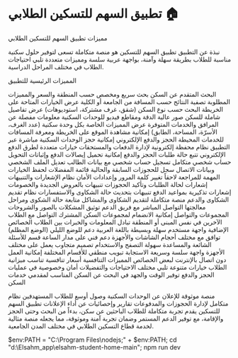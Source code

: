 # تطبيق السهم للتسكين الطلابي 🏠

مميزات تطبيق السهم للتسكين الطلابي

نبذة عن التطبيق
تطبيق السهم للتسكين هو منصة متكاملة تسعى لتوفير حلول سكنية مناسبة للطلاب بطريقة سهلة وآمنة، بواجهة عربية سلسة ومميزات متعددة تلبي احتياجات الطلاب في مختلف المراحل الدراسية.

المميزات الرئيسية للتطبيق

البحث المتقدم عن السكن
بحث سريع ومخصص حسب المنطقة والسعر والمميزات المطلوبة
تصفية النتائج حسب المسافة من الجامعة أو الكلية
عرض الخيارات المتاحة على الخريطة
البحث حسب نوع السكن (شقق، غرف مشتركة، استوديوهات)
عرض تفاصيل شاملة للسكن
صور عالية الدقة ومقاطع فيديو للوحدات السكنية
معلومات مفصلة عن المرافق والخدمات المتوفرة
عرض المميزات الخاصة بكل وحدة سكنية (عدد الغرف، الأسرّة، المساحة، الطابق)
إمكانية مشاهدة الموقع على الخريطة ومعرفة المسافات للخدمات المحيطة
الحجز والدفع الإلكتروني
إمكانية حجز الوحدات السكنية مباشرة عبر التطبيق
نظام محفظة إلكترونية لإدارة الدفعات والمستحقات
خيارات متعددة لطرق الدفع الإلكتروني
تتبع حالة طلبات الحجز والدفع
إمكانية تحميل إيصالات الدفع وإثباتات التحويل
حساب شخصي متكامل
تسجيل حساب شخصي مع بيانات الطالب
تعديل الملف الشخصي وبيانات الاتصال
سجل للحجوزات السابقة والحالية
قائمة المفضلات لحفظ الخيارات المهمة للمراجعة لاحقاً
تغيير كلمة المرور وإعدادات الأمان
نظام الإشعارات والتنبيهات
إشعارات لحالة الطلبات وتأكيد الحجوزات
تنبيهات بالعروض الجديدة والخصومات
إشعارات تذكيرية بمواعيد الدفع
تنبيهات بتحديث حالة الشكاوى والاستفسارات
نظام تقديم الشكاوى والدعم
منصة متكاملة لتقديم الشكاوى والمشاكل
متابعة حالة الشكوى ومراحل معالجتها
التواصل المباشر مع فريق الدعم
توثيق المشكلات بالصور والشروحات
المجموعات والتواصل
إمكانية الانضمام لمجموعات السكن المشترك
التواصل مع الطلاب الآخرين في نفس المبنى أو المنطقة
تبادل المعلومات والخبرات بين الطلاب
الخصائص الإضافية
واجهة مستخدم سهلة وبسيطة باللغة العربية
دعم للوضع الليلي (الوضع المظلم)
توافق مع مختلف أحجام الشاشات والأجهزة
دعم فني على مدار الساعة
قسم للأسئلة الشائعة والمساعدة
سهولة التصفح والاستخدام
تصميم متجاوب يعمل على مختلف الأجهزة
واجهة سلسة وسريعة الاستجابة
تبويب منطقي للأقسام المختلفة
إمكانية العمل دون اتصال بالإنترنت لبعض الخصائص
المميزات التنافسية
أسعار تنافسية تناسب ميزانية الطلاب
خيارات متنوعة تلبي مختلف الاحتياجات والتفضيلات
أمان وخصوصية في عمليات الحجز والدفع
توفير الوقت والجهد في البحث عن السكن المناسب
لمقدمي خدمات السكن

منصة موثوقة للإعلان عن الوحدات السكنية
وصول أوسع للطلاب المستهدفين
نظام متكامل لإدارة الحجوزات والمدفوعات
تقارير وإحصائيات عن أداء الإعلانات
تطبيق السهم للتسكين يقدم تجربة متكاملة للطلاب الباحثين عن سكن، بدءاً من البحث وحتى الحجز والإقامة، مع توفير الدعم المستمر وضمان تجربة آمنة وموثوقة، مما يجعله منصة مثالية لخدمة قطاع التسكين الطلابي في مختلف المدن الجامعية.

$env:PATH = "C:\Program Files\nodejs;" + $env:PATH; cd "d:\Elsahm_app\elsahm-student-home-main"; npm run dev